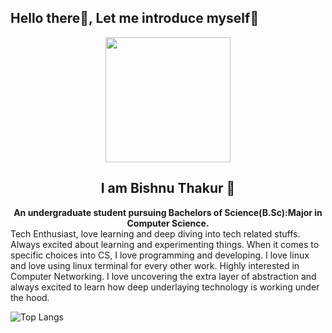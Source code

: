 ## Hello there👋, Let me introduce myself😬
<div id="gif" align="center">
<img src="https://media.giphy.com/media/i1JHRZSXO9LZZDHqii/giphy.gif" width="200"/>

<h2>I am Bishnu Thakur 🤝</h2>
<b>An undergraduate student pursuing Bachelors of Science(B.Sc):Major in Computer Science.</b></br>
</div>
Tech Enthusiast, love learning and deep diving into tech related stuffs. Always excited about learning and experimenting things.
When it comes to specific choices into CS, I love programming and developing. I love linux and love using linux terminal for every other work. Highly interested in Computer Networking. I love uncovering the extra layer of abstraction and always excited to learn how deep underlaying technology is working under the hood.

![Top Langs](https://github-readme-stats.vercel.app/api/top-langs/?username=Bishnukt&theme=tokyonight)

<!--
**Bishnukt/bishnukt** is a ✨ _special_ ✨ repository because its `README.md` (this file) appears on your GitHub profile.
-->
<!-- Here are some ideas to get you started:

- 🔭 I’m currently working on ...
- 🌱 I’m currently learning ...
- 👯 I’m looking to collaborate on ...
- 🤔 I’m looking for help with ...
- 💬 Ask me about ...
- 📫 How to reach me: ...
- 😄 Pronouns: ...
- ⚡ Fun fact: ... -->
